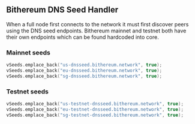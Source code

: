 ## Bithereum DNS Seed Handler

When a full node first connects to the network it must first discover peers using the DNS seed endpoints. Bithereum mainnet and testnet both have their own endpoints which can be found hardcoded into core.

### Mainnet seeds
```c
vSeeds.emplace_back("us-dnsseed.bithereum.network", true);
vSeeds.emplace_back("eu-dnsseed.bithereum.network", true);
vSeeds.emplace_back("sg-dnsseed.bithereum.network", true);
```

### Testnet seeds
```c
vSeeds.emplace_back("us-testnet-dnsseed.bithereum.network", true);
vSeeds.emplace_back("eu-testnet-dnsseed.bithereum.network", true);
vSeeds.emplace_back("sg-testnet-dnsseed.bithereum.network", true);
```
